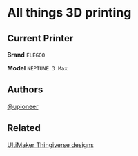 # All things 3D printing


## Current Printer

**Brand** `ELEGOO`

**Model** `NEPTUNE 3 Max`

## Authors

[@upioneer](https://www.github.com/upioneer)

## Related

[UltiMaker Thingiverse designs](https://www.thingiverse.com/upioneer/designs)

